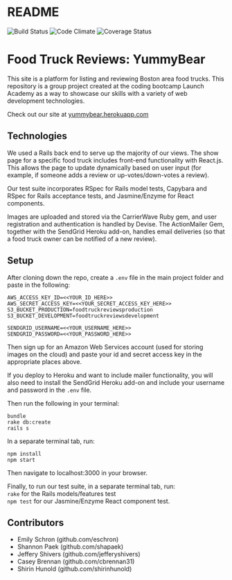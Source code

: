 # README

![Build Status](https://codeship.com/projects/1f337cf0-94c5-0135-ea79-5e19c06be32c/status?branch=master)
![Code Climate](https://codeclimate.com/github/eschron/food-truck-reviews.png)
![Coverage Status](https://coveralls.io/repos/eschron/food-truck-reviews/badge.png)

# Food Truck Reviews: YummyBear

This site is a platform for listing and reviewing Boston area food trucks. This repository is a group project created at the coding bootcamp Launch Academy as a way to showcase our skills with a variety of web development technologies.

Check out our site at [yummybear.herokuapp.com](yummybear.herokuapp.com)

## Technologies

We used a Rails back end to serve up the majority of our views. The show page for a specific food truck includes front-end functionality with React.js. This allows the page to update dynamically based on user input (for example, if someone adds a review or up-votes/down-votes a review).

Our test suite incorporates RSpec for Rails model tests, Capybara and RSpec for Rails acceptance tests, and Jasmine/Enzyme for React components.

Images are uploaded and stored via the CarrierWave Ruby gem, and user registration and authentication is handled by Devise. The ActionMailer Gem, together with the SendGrid Heroku add-on, handles email deliveries (so that a food truck owner can be notified of a new review).

## Setup

After cloning down the repo, create a `.env` file in the main project folder and paste in the following:

```
AWS_ACCESS_KEY_ID=<<YOUR_ID_HERE>>
AWS_SECRET_ACCESS_KEY=<<YOUR_SECRET_ACCESS_KEY_HERE>>
S3_BUCKET_PRODUCTION=foodtruckreviewsproduction
S3_BUCKET_DEVELOPMENT=foodtruckreviewsdevelopment

SENDGRID_USERNAME=<<YOUR_USERNAME_HERE>>
SENDGRID_PASSWORD=<<YOUR_PASSWORD_HERE>>
```

Then sign up for an Amazon Web Services account (used for storing images on the cloud) and paste your id and secret access key in the appropriate places above.

If you deploy to Heroku and want to include mailer functionality, you will also need to install the SendGrid Heroku add-on and include your username and password in the `.env` file.

Then run the following in your terminal:

`bundle`  
`rake db:create`  
`rails s`  

In a separate terminal tab, run:

`npm install`  
`npm start`  

Then navigate to localhost:3000 in your browser.

Finally, to run our test suite, in a separate terminal tab, run:  
`rake` for the Rails models/features test  
`npm test` for our Jasmine/Enzyme React component test.  

## Contributors

* Emily Schron (github.com/eschron)
* Shannon Paek (github.com/shapaek)
* Jeffery Shivers (github.com/jefferyshivers)
* Casey Brennan (github.com/cbrennan31)
* Shirin Hunold (github.com/shirinhunold)
